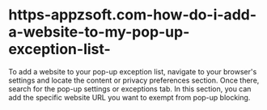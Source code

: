 # https-appzsoft.com-how-do-i-add-a-website-to-my-pop-up-exception-list-
 To add a website to your pop-up exception list, navigate to your browser's settings and locate the content or privacy preferences section. Once there, search for the pop-up settings or exceptions tab. In this section, you can add the specific website URL you want to exempt from pop-up blocking. 
